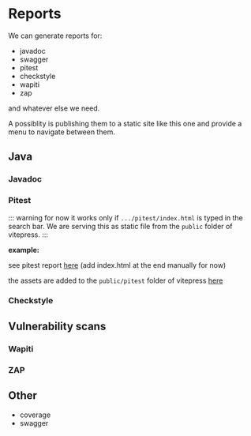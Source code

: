 # Reports

We can generate reports for:
- javadoc
- swagger
- pitest
- checkstyle
- wapiti
- zap

and whatever else we need.

A possiblity is publishing them to a static site like this one and provide a menu to navigate between them.

## Java

### Javadoc

### Pitest

::: warning
for now it works only if `.../pitest/index.html` is typed in the search bar.
We are serving this as static file from the `public` folder of vitepress.
:::

**example:**

see pitest report [here](/reports/pitest/index.html) (add index.html at
the end manually for now)

the assets are added to the `public/pitest` folder of vitepress [here](https://github.com/gipo355/angular-tomcat-gradle-monorepo/tree/dev/docs/web/public/reports/pitest)

### Checkstyle

## Vulnerability scans

### Wapiti

### ZAP

## Other

- coverage
- swagger
